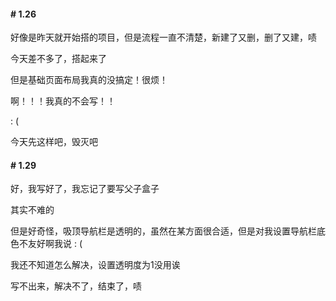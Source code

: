 #### # 1.26

好像是昨天就开始搭的项目，但是流程一直不清楚，新建了又删，删了又建，啧

今天差不多了，搭起来了

但是基础页面布局我真的没搞定！很烦！

啊！！！我真的不会写！！

: (

今天先这样吧，毁灭吧



#### # 1.29

好，我写好了，我忘记了要写父子盒子

其实不难的

但是好奇怪，吸顶导航栏是透明的，虽然在某方面很合适，但是对我设置导航栏底色不友好啊我说 : (

我还不知道怎么解决，设置透明度为1没用诶

写不出来，解决不了，结束了，啧

